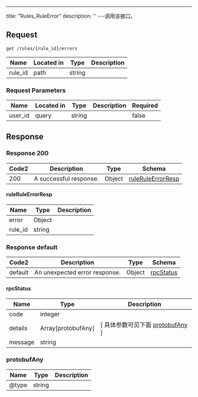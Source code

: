 ---
title: "Rules_RuleError"
description: ''
---调用该接口。



## Request


```
get /rules/{rule_id}/errors
```

| Name | Located in | Type | Description | 
| ---- | ---------- | ----------- | ----------- | 
| rule_id | path | string |  |  

###  Request Parameters

| Name | Located in | Type | Description |  Required |
| ---- | ---------- | ----------- | ----------- |  ---- |
| user_id | query | string |  |  false |

## Response

### Response  200 
| Code2 | Description | Type | Schema |
| ---- | ----------- | ------ | ------ |
| 200 | A successful response. | Object | [ruleRuleErrorResp](#ruleRuleErrorResp) |

#### ruleRuleErrorResp

| Name | Type | Description | 
| ---- | ---- | ----------- |    
| error | Object |    |      
| rule_id | string |  |   



### Response  default 
| Code2 | Description | Type | Schema |
| ---- | ----------- | ------ | ------ |
| default | An unexpected error response. | Object | [rpcStatus](#rpcStatus) |

#### rpcStatus

| Name | Type | Description | 
| ---- | ---- | ----------- |     
| code | integer |  |          
| details | Array[protobufAny] |  [ 具体参数可见下面 [protobufAny](#protobufAny) ] |       
| message | string |  |   

### protobufAny
| Name | Type | Description | 
| ---- | ---- | ----------- |     
| @type | string |  |   



